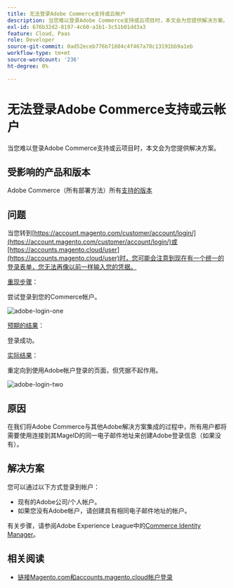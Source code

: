 ```yaml
---
title: 无法登录Adobe Commerce支持或云帐户
description: 当您难以登录Adobe Commerce支持或云项目时，本文会为您提供解决方案。
exl-id: 676b32d2-8197-4c60-a1b1-3c51b01dd3a3
feature: Cloud, Paas
role: Developer
source-git-commit: 0ad52eceb776b71604c4f467a70c13191bb9a1eb
workflow-type: tm+mt
source-wordcount: '236'
ht-degree: 0%

---
```


# 无法登录Adobe Commerce支持或云帐户

当您难以登录Adobe Commerce支持或云项目时，本文会为您提供解决方案。

## 受影响的产品和版本

Adobe Commerce（所有部署方法）所有[支持的版本](https://www.adobe.com/content/dam/cc/en/legal/terms/enterprise/pdfs/Adobe-Commerce-Software-Lifecycle-Policy.pdf)

## 问题

当您转到[https://account.magento.com/customer/account/login/](https://account.magento.com/customer/account/login/)或[https://accounts.magento.cloud/user](https://accounts.magento.cloud/user)时，您可能会注意到现在有一个统一的登录表单，您无法再像以前一样输入您的凭据。

<u>重现步骤</u>：

尝试登录到您的Commerce帐户。

![adobe-login-one](assets/adobe-login-one.png)

<u>预期的结果</u>：

登录成功。

<u>实际结果</u>：

重定向到使用Adobe帐户登录的页面，但凭据不起作用。

![adobe-login-two](assets/adobe-login-two.png)


## 原因

在我们将Adobe Commerce与其他Adobe解决方案集成的过程中，所有用户都将需要使用连接到其MageID的同一电子邮件地址来创建Adobe登录信息（如果没有）。

## 解决方案

您可以通过以下方式登录到帐户：

- 现有的Adobe公司/个人帐户。
- 如果您没有Adobe帐户，请创建具有相同电子邮件地址的帐户。

有关步骤，请参阅Adobe Experience League中的[Commerce Identity Manager](https://experienceleague.adobe.com/docs/commerce-admin/start/commerce-account/commerce-identity-manager.html?lang=zh-Hans)。

## 相关阅读

- [链接Magento.com和accounts.magento.cloud帐户登录](/help/faq/general/linking-magento-com-and-accounts-magento-cloud-account-logins.md)
